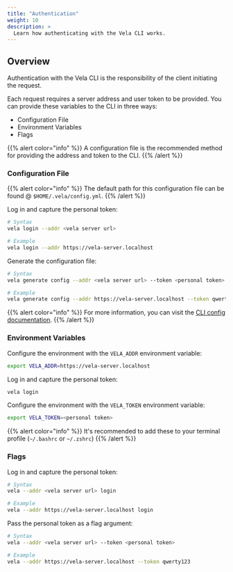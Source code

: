 ```yaml
---
title: "Authentication"
weight: 10
description: >
  Learn how authenticating with the Vela CLI works.
---
```


## Overview

Authentication with the Vela CLI is the responsibility of the client initiating the request.

Each request requires a server address and user token to be provided. You can provide these variables to the CLI in three ways:

- Configuration File
- Environment Variables
- Flags

{{% alert color="info" %}}
A configuration file is the recommended method for providing the address and token to the CLI.
{{% /alert %}}

### Configuration File

{{% alert color="info" %}}
The default path for this configuration file can be found @ `$HOME/.vela/config.yml`.
{{% /alert %}}

Log in and capture the personal token:

```sh
# Syntax
vela login --addr <vela server url>

# Example
vela login --addr https://vela-server.localhost
```

Generate the configuration file:

```sh
# Syntax
vela generate config --addr <vela server url> --token <personal token>

# Example
vela generate config --addr https://vela-server.localhost --token qwerty123
```

{{% alert color="info" %}}
For more information, you can visit the [CLI config documentation](/docs/cli/config/).
{{% /alert %}}

### Environment Variables

Configure the environment with the `VELA_ADDR` environment variable:

```sh
export VELA_ADDR=https://vela-server.localhost
```

Log in and capture the personal token:

```sh
vela login
```

Configure the environment with the `VELA_TOKEN` environment variable:

```sh
export VELA_TOKEN=<personal token>
```

{{% alert color="info" %}}
It's recommended to add these to your terminal profile (`~/.bashrc` or `~/.zshrc`)
{{% /alert %}}

### Flags

Log in and capture the personal token:

```sh
# Syntax
vela --addr <vela server url> login

# Example
vela --addr https://vela-server.localhost login
```

Pass the personal token as a flag argument:

```sh
# Syntax
vela --addr <vela server url> --token <personal token>

# Example
vela --addr https://vela-server.localhost --token qwerty123
```
